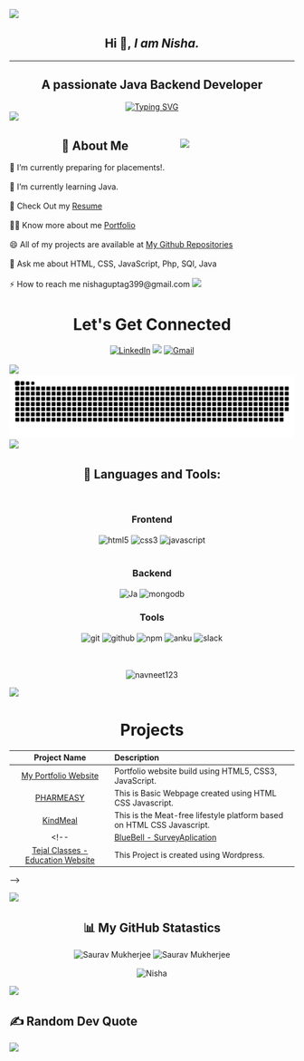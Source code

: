 ![](https://raw.githubusercontent.com/halfrost/halfrost/master/icons/header_.png)
<div>
 
<h2 align="center">
 Hi 👋,<i> I am Nisha.</i> 
</h2>
<hr>
<h2 align="center">
A passionate Java Backend Developer
</h2>
<div align="center">
<a href="https://git.io/typing-svg"><img src="https://readme-typing-svg.demolab.com?font=Fira+Code&pause=1000&width=435&lines=Hi!+My+self+Nisha.;I+am+a+Java+Backend+developer.;Interested+with+working+with+Team.;Curious+to+learn+new+things+!" alt="Typing SVG" /></a>
</div>
<img src='https://raw.githubusercontent.com/andreasbm/readme/master/assets/lines/colored.png' />    
<div>
 
 <img width="40%" align="right" src="https://github.com/SauravMukherjee44/SauravMukherjee44/blob/03193437b82d681c9caa24657c4ebec746dc628f/workbench.svg" >

<h2 align="center">💫  About Me </h2>
 🔭 I’m currently preparing for placements!. <br><br>
 🌱 I’m currently learning Java.<br><br>
 <!-- 👯 I’m looking to collaborate on ...<br><br> -->
<!--  👨‍💻 Portfolio <a href="">nisha270.github.io</a><br><br> -->
 🤔 Check Out my <a href="https://drive.google.com/file/d/14gS8Qar-QptIU3_EhDHLBzCMR2YU3ljZ/view?usp=sharing">Resume</a><br><br>
 👨‍💻  Know more about me <a href="https://nisha270.github.io/">Portfolio</a><br><br>
 😄 All of my projects are available at
<a href="https://github.com/nisha270">My Github Repositories</a><br><br>
 💬 Ask me about HTML, CSS, JavaScript, Php, SQl, Java<br><br>
 ⚡ How to reach me nishaguptag399@gmail.com
<img src='https://raw.githubusercontent.com/andreasbm/readme/master/assets/lines/colored.png' /> 

<h1 align="center">Let's Get Connected</h1>

<div align="center">
<a  href="https://www.linkedin.com/in/nisha-gupta-b25662238/" target="_blank"><img alt="LinkedIn" src="https://img.shields.io/badge/linkedin%20-%230077B5.svg?&style=for-the-badge&logo=linkedin&logoColor=white" /></a>
<a href="https://twitter.com/Nisha_2707" target="_blank"><img src="https://img.shields.io/badge/twitter-%2300acee.svg?&style=for-the-badge&logo=twitter&logoColor=white&alt=twitter" /></a>
<a href="mailto:nishaguptag399@gmail.com"><img  alt="Gmail" src="https://img.shields.io/badge/Gmail-D14836?style=for-the-badge&logo=gmail&logoColor=white" />
</div>
<br />
<img src='https://raw.githubusercontent.com/andreasbm/readme/master/assets/lines/colored.png' /> 
<div align="center">
  <a href="https://1999azzar.github.io/1999AZZAR/">
  <img  src="https://github.com/1999AZZAR/1999AZZAR/blob/main/resources/img/grid-snake.svg"
       alt="snake" /></a>
</div>
 <img src='https://raw.githubusercontent.com/andreasbm/readme/master/assets/lines/colored.png' /> 

<h2 align="center">🚀 Languages and Tools: </h2>
<br/>
 <div align="center"><h3 align="center">Frontend</h3>
<img src="https://img.shields.io/badge/html5-%23E34F26.svg?style=for-the-badge&logo=html5&logoColor=white" align="center" alt="html5">
<img src = "https://img.shields.io/badge/css3-%231572B6.svg?style=for-the-badge&logo=css3&logoColor=white" align="center" alt="css3">
<img src ="https://img.shields.io/badge/javascript-%23323330.svg?style=for-the-badge&logo=javascript&logoColor=%23F7DF1E" align="center" alt="javascript">
<!-- <img src="https://logos-world.net/wp-content/uploads/2022/07/Java-Logo.png?style=for-the-badge&logo=html5&logoColor=white"  align="center" alt="Java" /> -->
<br/>
</div>
 <br/>
  <div align="center"><h3 align="center">Backend</h3> 
<img src="https://img.shields.io/badge/java-%23ED8B00.svg?&style=for-the-badge&logo=java&logoColor=white" align="center" alt="Ja" />
<!-- <img src="https://img.shields.io/badge/Express.js-000000?style=for-the-badge&logo=express&logoColor=white" align="center" alt="expressjs"/> -->
<img src="https://img.shields.io/badge/MySQL-005C84?style=for-the-badge&logo=mysql&logoColor=white" align="center" alt="mongodb"/>
 </div>
 <div align="center"><h3 align="center">Tools</h3> 
<!--    <img src="https://img.shields.io/badge/heroku-%23430098.svg?style=for-the-badge&logo=heroku&logoColor=white" align="center" alt="git"/> -->
   <img src="https://img.shields.io/badge/netlify-%23000000.svg?style=for-the-badge&logo=netlify&logoColor=#00C7B7" align="center" alt="git"/>
<!--    <img src="https://img.shields.io/badge/vercel-%23000000.svg?style=for-the-badge&logo=vercel&logoColor=whit" align="center" alt="git"/> -->
<img src="https://img.shields.io/badge/GitHub-100000?style=for-the-badge&logo=github&logoColor=white"  align="center" alt="github"/>
<!-- <img src ="https://img.shields.io/badge/Postman-FF6C37?style=for-the-badge&logo=postman&logoColor=white" align="center" alt="postman"> -->
<img src = "https://img.shields.io/badge/NPM-%23000000.svg?style=for-the-badge&logo=npm&logoColor=white" align="center" alt="npm">
   <img src="https://img.shields.io/badge/Visual%20Studio-5C2D91.svg?style=for-the-badge&logo=visual-studio&logoColor=white"  align="center" alt="anku"/>
   <img src="https://img.shields.io/badge/Slack-4A154B?style=for-the-badge&logo=slack&logoColor=white" align="center" alt="slack"/>
 </div>
</div>

<br/>
<br/>
<p align="center"> <img src="https://komarev.com/ghpvc/?username=nisha270&label=Profile%20views&color=0e75b6&style=flat" alt="navneet123" /> </p>


 <img src='https://raw.githubusercontent.com/andreasbm/readme/master/assets/lines/colored.png' /> 
 
<!--  projects -->
 <h1 align="center">Projects</h1>

| Project Name      | Description | 
| :---:        |    :----   | 
| [My Portfolio Website](https://nisha270.github.io/)     | Portfolio website build using HTML5, CSS3, JavaScript. 
| [PHARMEASY](https://strong-cuchufli-c3bd59.netlify.app/index.html)   | This is Basic Webpage created using HTML CSS Javascript.
| [KindMeal](https://subtle-paprenjak-31e6a7.netlify.app/)     | This is the Meat-free lifestyle platform based on HTML CSS Javascript.  
<!-- | [BlueBell - SurveyAplication](#) | 
| [Tejal Classes - Education Website](#) | This Project is created using Wordpress.|
 -->

 <img src='https://raw.githubusercontent.com/andreasbm/readme/master/assets/lines/colored.png' /> 
 
 
<h2 align="center">📊 My GitHub Statastics </h2>

<!--  <table align ="center"> -->
 <div align ="center">
  <tr>
<td><img src="https://github-readme-stats.vercel.app/api?username=nisha270&include_all_commits=true&count_private=true&show_icons=true&line_height=20&title_color=7A7ADB&icon_color=2234AE&text_color=D3D3D3&bg_color=0,000000,130F40" alt="Saurav Mukherjee" />
    <td><img src="https://github-readme-stats.vercel.app/api/top-langs?username=nisha270&show_icons=true&locale=en&layout=compact&title_color=7A7ADB&icon_color=2234AE&text_color=D3D3D3&bg_color=0,000000,130F40" alt="Saurav Mukherjee" /></td>
  </tr>
  </div>
<!-- </table> -->

<div align="center">
<p><img align="center" src="https://github-readme-streak-stats.herokuapp.com/?user=nisha270&theme=dark" alt="Nisha" /></p>
  </div>
</div>
<img src='https://raw.githubusercontent.com/andreasbm/readme/master/assets/lines/colored.png' /> 
 <h2> ✍️ Random Dev Quote </h2>
 <img src='https://quotes-github-readme.vercel.app/api?type=horizontal&theme=radical'/> 

</div>
